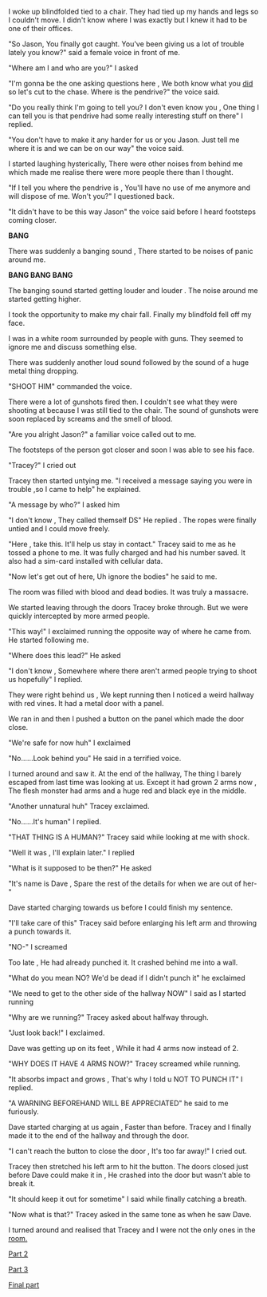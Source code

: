 I woke up blindfolded tied to a chair. They had tied up my hands and legs so I couldn't move. I didn't know where I was exactly but I knew it had to be one of their offices.


"So Jason, You finally got caught. You've been giving us a lot of trouble lately you know?" said a female voice in front of me.


"Where am I and who are you?" I asked 


"I'm gonna be the one asking questions here , We both know what you [did](https://www.reddit.com/r/nosleep/s/2TATCeC2jA) so let's cut to the chase. Where is the pendrive?" the voice said.


"Do you really think I'm going to tell you? I don't even know you , One thing I can tell you is that pendrive had some really interesting stuff on there" I replied.


"You don't have to make it any harder for us or you Jason. Just tell me where it is and we can be on our way" the voice said.


I started laughing hysterically, There were other noises from behind me which made me realise there were more people there than I thought.


"If I tell you where the pendrive is , You'll have no use of me anymore and will dispose of me. Won't you?" I questioned back.


"It didn't have to be this way Jason" the voice said before I heard footsteps coming closer.


**BANG**


There was suddenly a banging sound , There started to be noises of panic around me.


**BANG BANG BANG**


The banging sound started getting louder and louder . The noise around me started getting higher.


I took the opportunity to make my chair fall. Finally my blindfold fell off my face.


I was in a white room surrounded by people with guns. They seemed to ignore me and discuss something else.


There was suddenly another loud sound followed by the sound of a huge metal thing dropping.


"SHOOT HIM" commanded the voice.


There were a lot of gunshots fired then. I couldn't see what they were shooting at because I was still tied to the chair. The sound of gunshots were soon replaced by screams and the smell of blood.


"Are you alright Jason?" a familiar voice called out to me. 


The footsteps of the person got closer and soon I was able to see his face.


"Tracey?" I cried out 


Tracey then started untying me. "I received a message saying you were in trouble ,so I came to help" he explained.


"A message by who?" I asked him


"I don't know , They called themself DS" He replied . The ropes were finally untied and I could move freely.


"Here , take this. It'll help us stay in contact." Tracey said to me as he tossed a phone to me. It was fully charged and had his number saved. It also had a sim-card installed with cellular data.


"Now let's get out of here, Uh ignore the bodies" he said to me.


The room was filled with blood and dead bodies. It was truly a massacre.


We started leaving through the doors Tracey broke through. But we were quickly intercepted by more armed people. 


"This way!" I exclaimed running the opposite way of where he came from. He started following me.


"Where does this lead?" He asked


"I don't know , Somewhere where there aren't armed people trying to shoot us hopefully" I replied.


They were right behind us , We kept running then I noticed a weird hallway with red vines. It had a metal door with a panel.


We ran in and then I pushed a button on the panel which made the door close.


"We're safe for now huh" I exclaimed 


"No......Look behind you" He said in a terrified voice. 


I turned around and saw it. At the end of the hallway, The thing I barely escaped from last time was looking at us. Except it had grown 2 arms now , The flesh monster had arms and a huge red and black eye in the middle.


"Another unnatural huh" Tracey exclaimed.


"No......It's human" I replied.


"THAT THING IS A HUMAN?" Tracey said while looking at me with shock.


"Well it was , I'll explain later." I replied 


"What is it supposed to be then?" He asked


"It's name is Dave , Spare the rest of the details for when we are out of her-"


Dave started charging towards us before I could finish my sentence.


"I'll take care of this" Tracey said before enlarging his left arm and throwing a punch towards it. 


"NO-" I screamed


Too late , He had already punched it. It crashed behind me into a wall.


"What do you mean NO? We'd be dead if I didn't punch it" he exclaimed 


"We need to get to the other side of the hallway NOW" I said as I started running


"Why are we running?" Tracey asked about halfway through.


"Just look back!" I exclaimed.


Dave was getting up on its feet , While it had 4 arms now instead of 2.


"WHY DOES IT HAVE 4 ARMS NOW?" Tracey screamed while running.


"It absorbs impact and grows , That's why I told u NOT TO PUNCH IT" I replied.


"A WARNING BEFOREHAND WILL BE APPRECIATED" he said to me furiously.


Dave started charging at us again , Faster than before. Tracey and I finally made it to the end of the hallway and through the door. 


"I can't reach the button to close the door , It's too far away!" I cried out.


Tracey then stretched his left arm to hit the button. The doors closed just before Dave could make it in , He crashed into the door but wasn't able to break it.


"It should keep it out for sometime" I said while finally catching a breath.


"Now what is that?" Tracey asked in the same tone as when he saw Dave.


I turned around and realised that Tracey and I were not the only ones in the [room.](https://www.reddit.com/r/UnnaturalUniverse/s/PnjyftoweI)


[Part 2](https://www.reddit.com/r/nosleep/s/xHz4zDcUjG)


[Part 3](https://www.reddit.com/r/nosleep/s/bizBVEauso)


[Final part](https://www.reddit.com/r/nosleep/s/736ilSzoOP)